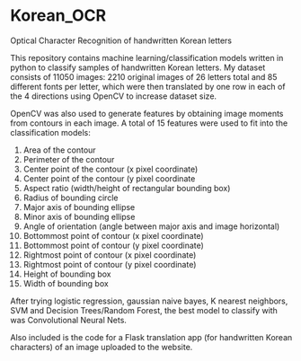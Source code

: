 # Korean_OCR
Optical Character Recognition of handwritten Korean letters


This repository contains machine learning/classification models written in python to classify samples of handwritten Korean letters.  My dataset consists of 11050 images: 2210 original images of 26 letters total and 85 different fonts per letter, which were then translated by one row in each of the 4 directions using OpenCV to increase dataset size.

OpenCV was also used to generate features by obtaining image moments from contours in each image.  A total of 15 features were used to fit into the classification models:
1) Area of the contour
2) Perimeter of the contour
3) Center point of the contour (x pixel coordinate)
4) Center point of the contour (y pixel coordinate
5) Aspect ratio (width/height of rectangular bounding box)
6) Radius of bounding circle
7) Major axis of bounding ellipse
8) Minor axis of bounding ellipse
9) Angle of orientation (angle between major axis and image horizontal)
10) Bottommost point of contour (x pixel coordinate)
11) Bottommost point of contour (y pixel coordinate)
12) Rightmost point of contour (x pixel coordinate)
13) Rightmost point of contour (y pixel coordinate)
14) Height of bounding box 
15) Width of bounding box

After trying logistic regression, gaussian naive bayes, K nearest neighbors, SVM and Decision Trees/Random Forest, the best model to classify with was Convolutional Neural Nets.  

Also included is the code for a Flask translation app (for handwritten Korean characters) of an image uploaded to the website.

